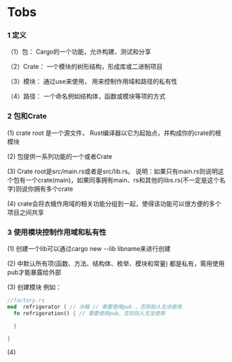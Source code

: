 # Tobs
### 1 定义
 （1）包： Cargo的一个功能，允许构建、测试和分享

 （2）Crate： 一个模块的树形结构，形成库或二进制项目

 （3）模块： 通过use来使用， 用来控制作用域和路径的私有性

 （4）路径： 一个命名例如结构体，函数或模块等项的方式

### 2 包和Crate
  (1) crate root 是一个源文件， Rust编译器以它为起始点，并构成你的crate的根模块

  (2) 包提供一系列功能的一个或者Crate

  (3) Crate root是src/main.rs或者是src/lib.rs。 说明：如果只有main.rs则说明这个包有一个crate(main)，如果同事拥有main、rs和其他的libs.rs(不一定是这个名字)则说你拥有多个crate

  (4) crate会将衣蛾作用域的相关功能分组到一起，使得该功能可以很方便的多个项目之间共享

  ### 3  使用模块控制作用域和私有性
  (1) 创建一个lib可以通过cargo new --lib libname来进行创建

  (2) 中默认所有项(函数、方法、结构体、枚举、模块和常量) 都是私有，需用使用pub才能暴露给外部
  
  (3) 创建模块 例如：
  ```rust
  //factory.rs
 mod  refrigerator { // 冰箱 // 需要使用pub ，否则别人无法使用
    fn refrigeration() { // 需要使用pub，否则别人无法使用

    }
    
 }
  ```

  (4)